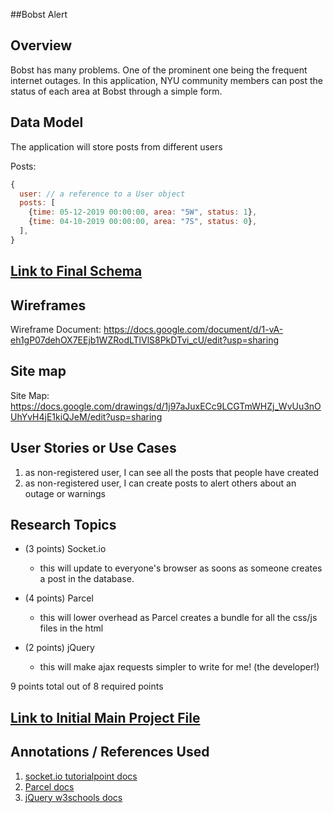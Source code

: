 ##Bobst Alert

## Overview

Bobst has many problems. One of the prominent one being the frequent internet outages.
In this application, NYU community members can post the status of each area at Bobst through a simple form.

## Data Model

The application will store posts from different users

Posts:

```javascript
{
  user: // a reference to a User object
  posts: [
    {time: 05-12-2019 00:00:00, area: "5W", status: 1},
    {time: 04-10-2019 00:00:00, area: "7S", status: 0},
  ],
}
```


## [Link to Final Schema](/db.js) 

## Wireframes

Wireframe Document:
https://docs.google.com/document/d/1-vA-eh1gP07dehOX7EEjb1WZRodLTlVlS8PkDTvi_cU/edit?usp=sharing

## Site map

Site Map:
https://docs.google.com/drawings/d/1j97aJuxECc9LCGTmWHZj_WvUu3nOUhYvH4jE1kiQJeM/edit?usp=sharing

## User Stories or Use Cases
1. as non-registered user, I can see all the posts that people have created
2. as non-registered user, I can create posts to alert others about an outage or warnings

## Research Topics

* (3 points) Socket.io
    * this will update to everyone's browser as soons as someone creates a post in the database.
    
* (4 points) Parcel
    * this will lower overhead as Parcel creates a bundle for all the css/js files in the html
    
* (2 points) jQuery
    * this will make ajax requests simpler to write for me! (the developer!)
    
9 points total out of 8 required points


## [Link to Initial Main Project File](/server.js) 

## Annotations / References Used


1. [socket.io tutorialpoint docs](https://www.tutorialspoint.com/socket.io/socket.io_event_handling.htm)
2. [Parcel docs](https://parceljs.org/getting_started.html)
3. [jQuery w3schools docs](https://www.w3schools.com/jquery/ajax_ajax.asp)
